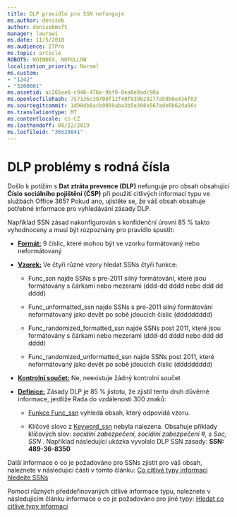 ```yaml
---
title: DLP pravidlo pro SSN nefunguje
ms.author: deniseb
author: denisebmsft
manager: laurawi
ms.date: 11/5/2018
ms.audience: ITPro
ms.topic: article
ROBOTS: NOINDEX, NOFOLLOW
localization_priority: Normal
ms.custom:
- "1242"
- "3200001"
ms.assetid: ac265ee6-c946-476e-9bf0-0ea0e8adc98a
ms.openlocfilehash: 757136c39700f12f40f839b29277a59b0e436f03
ms.sourcegitcommit: 1d98db8acb9959aba3b5e308a567ade6b62da56c
ms.translationtype: MT
ms.contentlocale: cs-CZ
ms.lasthandoff: 08/22/2019
ms.locfileid: "36529841"
---
```

# <a name="dlp-issues-with-social-security-numbers"></a>DLP problémy s rodná čísla

Došlo k potížím s **Dat ztráta prevence (DLP)** nefunguje pro obsah obsahující **Číslo sociálního pojištění (ČSP)** při použití citlivých informací typu ve službách Office 365? Pokud ano, ujistěte se, že váš obsah obsahuje potřebné informace pro vyhledávání zásady DLP. 
  
Například SSN zásad nakonfigurován s konfidenční úrovni 85 % takto vyhodnoceny a musí být rozpoznány pro pravidlo spustit:
  
- **[Formát:](https://docs.microsoft.com/office365/securitycompliance/what-the-sensitive-information-types-look-for#format-80)** 9 číslic, které mohou být ve vzorku formátovaný nebo neformátovaný

- **[Vzorek:](https://msconnect.microsoft.com/https:/docs.microsoft.com/office365/securitycompliance/what-the-sensitive-information-types-look-for#pattern-80)** Ve čtyři různé vzory hledat SSNs čtyři funkce:

  - Func_ssn najde SSNs s pre-2011 silný formátování, které jsou formátovány s čárkami nebo mezerami (ddd-dd dddd nebo ddd dd dddd)

  - Func_unformatted_ssn najde SSNs s pre-2011 silný formátování neformátovaný jako devět po sobě jdoucích číslic (ddddddddd)

  - Func_randomized_formatted_ssn najde SSNs post 2011, které jsou formátovány s čárkami nebo mezerami (ddd-dd dddd nebo ddd dd dddd)

  - Func_randomized_unformatted_ssn najde SSNs post 2011, které neformátovaný jako devět po sobě jdoucích číslic (ddddddddd)

- **[Kontrolní součet:](https://docs.microsoft.com/office365/securitycompliance/what-the-sensitive-information-types-look-for#checksum-79)** Ne, neexistuje žádný kontrolní součet

- **[Definice:](https://docs.microsoft.com/office365/securitycompliance/what-the-sensitive-information-types-look-for#definition-80)** Zásady DLP je 85 % jistotu, že zjistil tento druh důvěrné informace, jestliže Rada do vzdálenosti 300 znaků:

  - [Funkce Func_ssn](https://docs.microsoft.com/office365/securitycompliance/what-the-sensitive-information-types-look-for#pattern-80) vyhledá obsah, který odpovídá vzoru.

  - Klíčové slovo z [Keyword_ssn](https://docs.microsoft.com/office365/securitycompliance/what-the-sensitive-information-types-look-for#keyword_ssn) nebyla nalezena. Obsahuje příklady klíčových slov: *sociální zabezpečení, sociální zabezpečení #, s Soc, SSN* . Například následující ukázka vyvolalo DLP SSN zásady: **SSN: 489-36-8350**
  
Další informace o co je požadováno pro SSNs zjistit pro váš obsah, naleznete v následující části v tomto článku: [Co citlivé typy informací hledejte SSNs](https://docs.microsoft.com/office365/securitycompliance/what-the-sensitive-information-types-look-for#us-social-security-number-ssn)
  
Pomocí různých předdefinovaných citlivé informace typu, naleznete v následujícím článku informace o co je požadováno pro jiné typy: [Hledat co citlivé typy informací](https://docs.microsoft.com/office365/securitycompliance/what-the-sensitive-information-types-look-for)
  